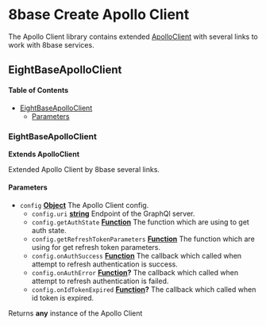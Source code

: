 # 8base Create Apollo Client

The Apollo Client library contains extended [ApolloClient](https://www.apollographql.com/docs/react/api/apollo-client.html) with several links to work with 8base services. 

## EightBaseApolloClient

<!-- Generated by documentation.js. Update this documentation by updating the source code. -->

#### Table of Contents

-   [EightBaseApolloClient](#eightbaseapolloclient)
    -   [Parameters](#parameters)

### EightBaseApolloClient

**Extends ApolloClient**

Extended Apollo Client by 8base several links.

#### Parameters

-   `config` **[Object](https://developer.mozilla.org/docs/Web/JavaScript/Reference/Global_Objects/Object)** The Apollo Client config.
    -   `config.uri` **[string](https://developer.mozilla.org/docs/Web/JavaScript/Reference/Global_Objects/String)** Endpoint of the GraphQl server.
    -   `config.getAuthState` **[Function](https://developer.mozilla.org/docs/Web/JavaScript/Reference/Statements/function)** The function which are using to get auth state.
    -   `config.getRefreshTokenParameters` **[Function](https://developer.mozilla.org/docs/Web/JavaScript/Reference/Statements/function)** The function which are using for get refresh token parameters.
    -   `config.onAuthSuccess` **[Function](https://developer.mozilla.org/docs/Web/JavaScript/Reference/Statements/function)** The callback which called when attempt to refresh authentication is success.
    -   `config.onAuthError` **[Function](https://developer.mozilla.org/docs/Web/JavaScript/Reference/Statements/function)?** The callback which called when attempt to refresh authentication is failed.
    -   `config.onIdTokenExpired` **[Function](https://developer.mozilla.org/docs/Web/JavaScript/Reference/Statements/function)?** The callback which called when id token is expired.

Returns **any** instance of the Apollo Client

